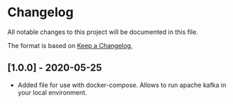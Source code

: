 # Changelog
All notable changes to this project will be documented in this file.

The format is based on [Keep a Changelog](https://keepachangelog.com/en/1.0.0/),

## [1.0.0] - 2020-05-25
- Added file for use with docker-compose. Allows to run apache kafka in your local environment.

